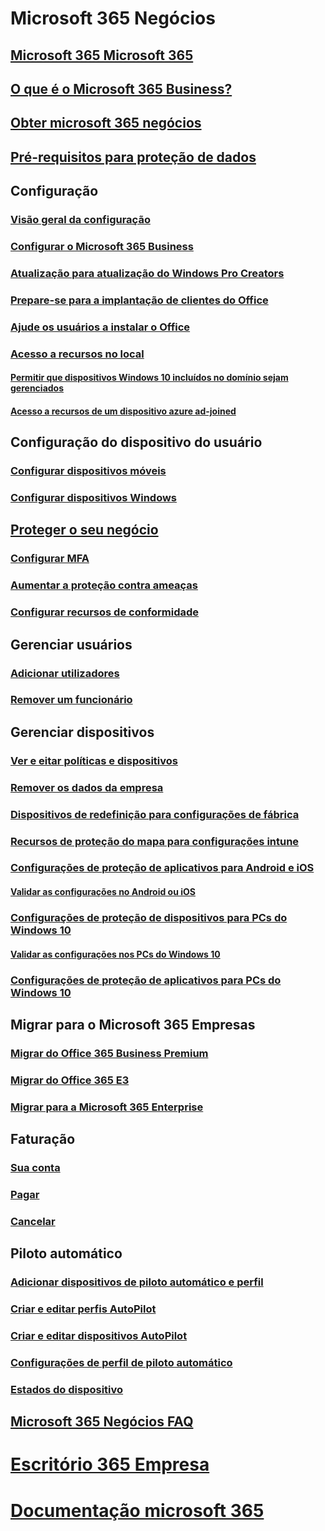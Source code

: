 # Microsoft 365 Negócios
## [Microsoft 365 Microsoft 365](index.yml)
## [O que é o Microsoft 365 Business?](microsoft-365-business-overview.md)
## [Obter microsoft 365 negócios](sign-up.md)
## [Pré-requisitos para proteção de dados](pre-requisites-for-data-protection.md)
## Configuração
### [Visão geral da configuração](set-up-overview.md)
### [Configurar o Microsoft 365 Business](set-up.md)
### [Atualização para atualização do Windows Pro Creators](upgrade-to-windows-pro-creators-update.md)
### [Prepare-se para a implantação de clientes do Office](prepare-for-office-client-deployment.md)
### [Ajude os usuários a instalar o Office](help-users-install-office.md)
### [Acesso a recursos no local]()
#### [Permitir que dispositivos Windows 10 incluídos no domínio sejam gerenciados](manage-windows-devices.md)
#### [Acesso a recursos de um dispositivo azure ad-joined](access-resources.md)
## Configuração do dispositivo do usuário
### [Configurar dispositivos móveis](set-up-mobile-devices.md)
### [Configurar dispositivos Windows](set-up-windows-devices.md)
## [Proteger o seu negócio](security-features.md)
### [Configurar MFA](set-up-mfa.md)
### [Aumentar a proteção contra ameaças](increase-threat-protection.md)
### [Configurar recursos de conformidade](set-up-compliance.md)
## Gerenciar usuários
### [Adicionar utilizadores](add-users-m365b.md)
### [Remover um funcionário](/Office365/Admin/add-users/remove-former-employee?toc=/microsoft-365/business/toc.json&bc=/microsoft-365/business/breadcrumb/toc.json)
## Gerenciar dispositivos
### [Ver e eitar políticas e dispositivos](view-policies-and-devices.md)
### [Remover os dados da empresa](remove-company-data.md)
### [Dispositivos de redefinição para configurações de fábrica](reset-devices-to-factory-settings.md)
### [Recursos de proteção do mapa para configurações intune](map-protection-features-to-intune-settings.md)
### [Configurações de proteção de aplicativos para Android e iOS](app-protection-settings-for-android-and-ios.md)
#### [Validar as configurações no Android ou iOS](validate-settings-on-android-or-ios.md)
### [Configurações de proteção de dispositivos para PCs do Windows 10](protection-settings-for-windows-10-pcs.md)
#### [Validar as configurações nos PCs do Windows 10](validate-settings-on-windows-10-pcs.md)
### [Configurações de proteção de aplicativos para PCs do Windows 10](protection-settings-for-windows-10-devices.md)
## Migrar para o Microsoft 365 Empresas
### [Migrar do Office 365 Business Premium](migrate-to-microsoft-365-business.md)
### [Migrar do Office 365 E3](migrate-from-e3.md)
### [Migrar para a Microsoft 365 Enterprise](migrate-from-microsoft-365-business-to-microsoft-365-enterprise.md)
## Faturação
### [Sua conta](/Office365/Admin/subscriptions-and-billing/view-your-bill-or-invoice?toc=/microsoft-365/business/toc.json&bc=/microsoft-365/business/breadcrumb/toc.json)
### [Pagar](/Office365/Admin/subscriptions-and-billing/pay-for-your-subscription?toc=/microsoft-365/business/toc.json&bc=/microsoft-365/business/breadcrumb/toc.json)
### [Cancelar](/Office365/Admin/subscriptions-and-billing/cancel-your-subscription?toc=/microsoft-365/business/toc.json&bc=/microsoft-365/business/breadcrumb/toc.json)
## Piloto automático
### [Adicionar dispositivos de piloto automático e perfil](add-autopilot-devices-and-profile.md)
### [Criar e editar perfis AutoPilot](create-and-edit-autopilot-profiles.md)
### [Criar e editar dispositivos AutoPilot](create-and-edit-autopilot-devices.md)
### [Configurações de perfil de piloto automático](autopilot-profile-settings.md)
### [Estados do dispositivo](device-states.md)
## [Microsoft 365 Negócios FAQ](support/microsoft-365-business-faqs.md)
# [Escritório 365 Empresa](https://docs.microsoft.com/office365/enterprise)
# [Documentação microsoft 365](https://docs.microsoft.com/microsoft-365)